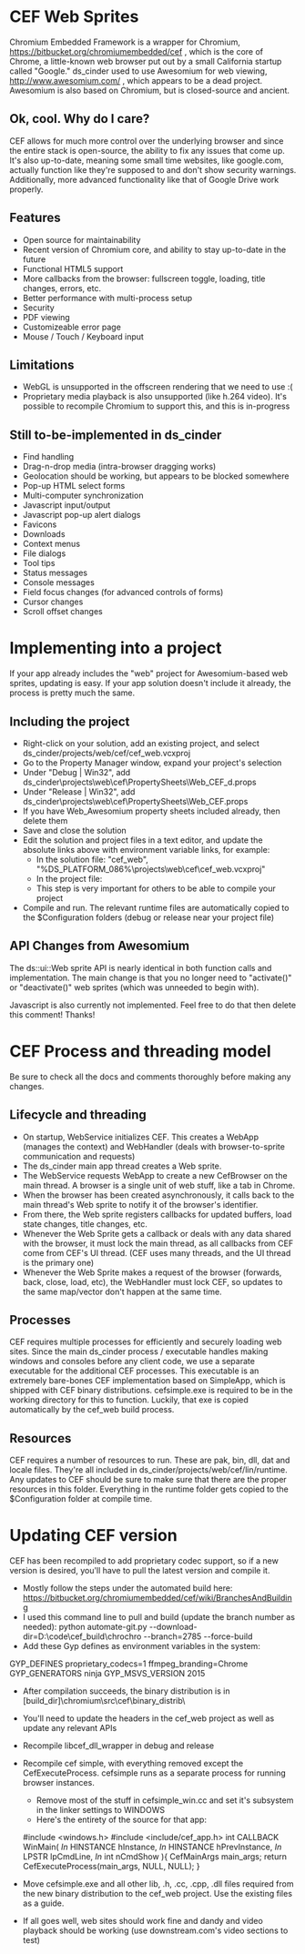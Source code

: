 CEF Web Sprites
======================

Chromium Embedded Framework is a wrapper for Chromium, https://bitbucket.org/chromiumembedded/cef , which is the core of Chrome, a little-known web browser put out by a small California startup called "Google."  ds_cinder used to use Awesomium for web viewing, http://www.awesomium.com/ , which appears to be a dead project. Awesomium is also based on Chromium, but is closed-source and ancient. 

Ok, cool. Why do I care?
------------------------

CEF allows for much more control over the underlying browser and since the entire stack is open-source, the ability to fix any issues that come up. It's also up-to-date, meaning some small time websites, like google.com, actually function like they're supposed to and don't show security warnings. Additionally, more advanced functionality like that of Google Drive work properly.

Features
--------------

* Open source for maintainability
* Recent version of Chromium core, and ability to stay up-to-date in the future
* Functional HTML5 support
* More callbacks from the browser: fullscreen toggle, loading, title changes, errors, etc.
* Better performance with multi-process setup
* Security
* PDF viewing
* Customizeable error page
* Mouse / Touch / Keyboard input


Limitations
-------------

* WebGL is unsupported in the offscreen rendering that we need to use :(
* Proprietary media playback is also unsupported (like h.264 video). It's possible to recompile Chromium to support this, and this is in-progress


Still to-be-implemented in ds_cinder
-------------------------------------

* Find handling
* Drag-n-drop media (intra-browser dragging works)
* Geolocation should be working, but appears to be blocked somewhere
* Pop-up HTML select forms
* Multi-computer synchronization
* Javascript input/output
* Javascript pop-up alert dialogs
* Favicons
* Downloads
* Context menus
* File dialogs
* Tool tips
* Status messages
* Console messages
* Field focus changes (for advanced controls of forms)
* Cursor changes
* Scroll offset changes


Implementing into a project
============================

If your app already includes the "web" project for Awesomium-based web sprites, updating is easy. If your app solution doesn't include it already, the process is pretty much the same.

Including the project
---------------------

* Right-click on your solution, add an existing project, and select ds_cinder/projects/web/cef/cef_web.vcxproj
* Go to the Property Manager window, expand your project's selection
* Under "Debug | Win32", add ds_cinder\projects\web\cef\PropertySheets\Web_CEF_d.props
* Under "Release | Win32", add ds_cinder\projects\web\cef\PropertySheets\Web_CEF.props
* If you have Web_Awesomium property sheets included already, then delete them
* Save and close the solution
* Edit the solution and project files in a text editor, and update the absolute links above with environment variable links, for example:
    * In the solution file: "cef_web", "%DS_PLATFORM_086%\projects\web\cef\cef_web.vcxproj" 
	* In the project file: <Import Project="$(DS_PLATFORM_086)\projects\web\cef\PropertySheets\Web_CEF_d.props" />
	* This step is very important for others to be able to compile your project
* Compile and run. The relevant runtime files are automatically copied to the $Configuration folders (debug or release near your project file)

API Changes from Awesomium
---------------------------

The ds::ui::Web sprite API is nearly identical in both function calls and implementation. The main change is that you no longer need to "activate()" or "deactivate()" web sprites (which was unneeded to begin with).

Javascript is also currently not implemented. Feel free to do that then delete this comment! Thanks!


CEF Process and threading model
===============================

Be sure to check all the docs and comments thoroughly before making any changes.

Lifecycle and threading
-------------------------

* On startup, WebService initializes CEF. This creates a WebApp (manages the context) and WebHandler (deals with browser-to-sprite communication and requests)
* The ds_cinder main app thread creates a Web sprite.
* The WebService requests WebApp to create a new CefBrowser on the main thread. A browser is a single unit of web stuff, like a tab in Chrome.
* When the browser has been created asynchronously, it calls back to the main thread's Web sprite to notify it of the browser's identifier. 
* From there, the Web sprite registers callbacks for updated buffers, load state changes, title changes, etc. 
* Whenever the Web Sprite gets a callback or deals with any data shared with the browser, it must lock the main thread, as all callbacks from CEF come from CEF's UI thread. (CEF uses many threads, and the UI thread is the primary one)
* Whenever the Web Sprite makes a request of the browser (forwards, back, close, load, etc), the WebHandler must lock CEF, so updates to the same map/vector don't happen at the same time. 

Processes
-----------------------

CEF requires multiple processes for efficiently and securely loading web sites. Since the main ds_cinder process / executable handles making windows and consoles before any client code, we use a separate executable for the additional CEF processes. This executable is an extremely bare-bones CEF implementation based on SimpleApp, which is shipped with CEF binary distributions. cefsimple.exe is required to be in the working directory for this to function. Luckily, that exe is copied automatically by the cef_web build process. 

Resources
----------------------

CEF requires a number of resources to run. These are pak, bin, dll, dat and locale files. They're all included in ds_cinder/projects/web/cef/lin/runtime. Any updates to CEF should be sure to make sure that there are the proper resources in this folder. Everything in the runtime folder gets copied to the $Configuration folder at compile time.


Updating CEF version
========================

CEF has been recompiled to add proprietary codec support, so if a new version is desired, you'll have to pull the latest version and compile it.

* Mostly follow the steps under the automated build here: https://bitbucket.org/chromiumembedded/cef/wiki/BranchesAndBuilding
* I used this command line to pull and build (update the branch number as needed): python automate-git.py --download-dir=D:\code\cef_build\chrochro --branch=2785 --force-build
* Add these Gyp defines as environment variables in the system:

GYP_DEFINES proprietary_codecs=1 ffmpeg_branding=Chrome
GYP_GENERATORS ninja
GYP_MSVS_VERSION 2015

* After compilation succeeds, the binary distribution is in [build_dir]\chromium\src\cef\binary_distrib\
* You'll need to update the headers in the cef_web project as well as update any relevant APIs
* Recompile libcef_dll_wrapper in debug and release
* Recompile cef simple, with everything removed except the CefExecuteProcess. cefsimple runs as a separate process for running browser instances. 
	* Remove most of the stuff in cefsimple_win.cc and set it's subsystem in the linker settings to WINDOWS
	* Here's the entirety of the source for that app:

	#include <windows.h>
	#include <include/cef_app.h>
	int CALLBACK WinMain(
	_In_ HINSTANCE hInstance,
	_In_ HINSTANCE hPrevInstance,
	_In_ LPSTR     lpCmdLine,
	_In_ int       nCmdShow
	){
		CefMainArgs main_args;
		return CefExecuteProcess(main_args, NULL, NULL);
	}
* Move cefsimple.exe and all other lib, .h, .cc, .cpp, .dll files required from the new binary distribution to the cef_web project. Use the existing files as a guide.
* If all goes well, web sites should work fine and dandy and video playback should be working (use downstream.com's video sections to test)
	

